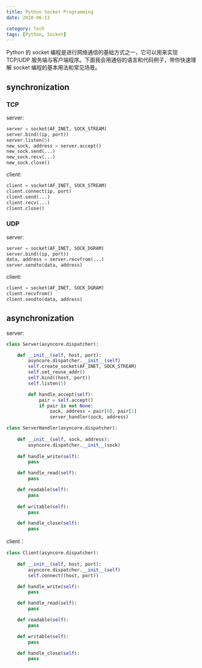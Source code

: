 ```yaml
---
title: Python Socket Programming
date: 2010-06-13

category: Tech
tags: [Python, Socket]
---
```


Python 的 socket 编程是进行网络通信的基础方式之一，它可以用来实现 TCP/UDP 服务端与客户端程序。下面我会用通俗的语言和代码例子，带你快速理解 socket 编程的基本用法和常见场景。

<!---->

## synchronization

### TCP

server:
```python
server = socket(AF_INET, SOCK_STREAM)
server.bind((ip, port))
server.listen(5)
new_sock, address = server.accept()
new_sock.send(...)
new_sock.recv(...)
new_sock.close()
```

client:
```python
client = socket(AF_INET, SOCK_STREAM)
client.connect(ip, port)
client.send(...)
client.recv(...)
client.close()
```

### UDP

server:
```python
server = socket(AF_INET, SOCK_DGRAM)
server.bind((ip, port))
data, address = server.recvfrom(...)
server.sendto(data, address)
```

client:
```python
client = socket(AF_INET, SOCK_DGRAM)
client.recvfrom()
client.sendto(data, address)
```


## asynchronization

server:
```python
class Server(asyncore.dispatcher):

    def __init__(self, host, port):
        asyncore.dispatcher.__init__(self)
        self.create_socket(AF_INET, SOCK_STREAM)
        self.set_reuse_addr()
        self.bind((host, port))
        self.listen(5)

        def handle_accept(self):
            pair = self.accept()
            if pair is not None:
                sock, address = pair[0], pair[1]
                server_handler(sock, address)

class ServerHandler(asyncore.dispatcher):
            
    def __init__(self, sock, address):
        asyncore.dispatcher.__init__(sock)
                
    def handle_write(self):
        pass

    def handle_read(self):
        pass

    def readable(self):
        pass
            
    def writable(self):
        pass

    def handle_close(self):
        pass
```

client：
```python
class Client(asyncore.dispatcher):
                
    def __init__(self, host, port):
        asyncore.dispatcher.__init__(self)
        self.connect((host, port))

    def handle_write(self):
        pass

    def handle_read(self):
        pass

    def readable(self):
        pass

    def writable(self):
        pass

    def handle_close(self):
        pass
```
